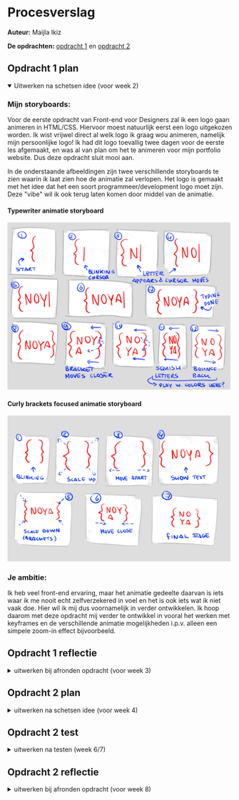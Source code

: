 # Procesverslag
**Auteur:** Maijla Ikiz

**De opdrachten:** [opdracht 1](opdracht1/index.html) en [opdracht 2](opdracht2/index.html)

<!-- Markdown cheat cheet: [Hulp bij het schrijven van Markdown](https://github.com/adam-p/markdown-here/wiki/Markdown-Cheatsheet). -->

<!-- ## Bronnenlijst
  1. -bron 1-
  2. -bron 2-
  3. -...- -->


## Opdracht 1 plan

<details open>
  <summary>Uitwerken na schetsen idee (voor week 2)</summary>


  ### Mijn storyboards:
  Voor de eerste opdracht van Front-end voor Designers zal ik een logo gaan animeren in HTML/CSS. Hiervoor moest natuurlijk eerst een logo uitgekozen worden. Ik wist vrijwel direct al welk logo ik graag wou animeren, namelijk mijn persoonlijke logo! Ik had dit logo toevallig twee dagen voor de eerste les afgemaakt, en was al van plan om het te animeren voor mijn portfolio website. Dus deze opdracht sluit mooi aan.

  In de onderstaande afbeeldingen zijn twee verschillende storyboards te zien waarin ik laat zien hoe de animatie zal verlopen. Het logo is gemaakt met het idee dat het een soort programmeer/development logo moet zijn. Deze "vibe" wil ik ook terug laten komen door middel van de animatie.

  #### Typewriter animatie storyboard
  <img src="readme-images/noya_animatie_storyboard-versie_1.jpg" width="500px" alt="storyboard voor opdracht 1">

  #### Curly brackets focused animatie storyboard
  <img src="readme-images/noya_animatie_storyboard-versie_2.jpg" width="500px" alt="storyboard voor opdracht 1">


  ### Je ambitie: 
  Ik heb veel front-end ervaring, maar het animatie gedeelte daarvan is iets waar ik me nooit echt zelfverzekered in voel en het is ook iets wat ik niet vaak doe. Hier wil ik mij dus voornamelijk in verder ontwikkelen. Ik hoop daarom met deze opdracht mij verder te ontwikkel in vooral het werken met keyframes en de verschillende animatie mogelijkheden i.p.v. alleen een simpele zoom-in effect bijvoorbeeld. 
 
</details>



## Opdracht 1 reflectie

<details>
  <summary>uitwerken bij afronden opdracht (voor week 3)</summary>


  ### Je uitkomst - karakteristiek screenshot(s):
  <img src="readme-images/dummy-plaatje.svg" width="375px" alt="uitomst opdracht 1">


  ### Dit ging goed/Heb ik geleerd: 
  Korte omschrijving met plaatje(s)

  <img src="readme-images/dummy-plaatje.svg" width="375px" alt="top">


  ### Dit was lastig/Is niet gelukt:
  Korte omschrijving met plaatje(s)

  <img src="readme-images/dummy-plaatje.svg" width="375px" alt="bummer">
</details>



## Opdracht 2 plan

<details>
  <summary>uitwerken na schetsen idee (voor week 4)</summary>


  ### Je ontwerp:
  <img src="readme-images/dummy-plaatje.svg" width="375px" alt="ontwerp opdracht 2">


  ### Je ambitie: 
  Aan deze technieken/punten wil ik werken:
  - punt 1
  - punt 2
  - nog een punt
  - ...
</details>



## Opdracht 2 test

<details>
  <summary>uitwerken na testen (week 6/7)</summary>

  Neem minimaal 5 bevindingen op:



  ### Bevinding 1:
  Omschrijving van wat er nog niet orde was (tekst en afbeeding(en)).

  #### oplossing:
  Beschrijving hoe je het hebt hebt opgelost of als het niet gelukt is hoe je het zou oplossen (tekst en afbeeding(en)).



  ### Bevinding 2:
  Omschrijving van wat er nog niet orde was (tekst en afbeeding(en)).

  #### oplossing:
  Beschrijving hoe je het hebt hebt opgelost of als het niet gelukt is hoe je het zou oplossen (tekst en afbeeding(en)).



  ### Bevinding 3:
  ...
</details>



## Opdracht 2 reflectie

<details>
  <summary>uitwerken bij afronden opdracht (voor week 8)</summary>

  ### Je uitkomst - karakteristiek screenshot(s):
  <img src="readme-images/dummy-plaatje.svg" width="375px" alt="uitkomst opdracht 2">


  ### Dit ging goed/Heb ik geleerd: 
  Korte omschrijving met plaatje(s)

  <img src="readme-images/dummy-plaatje.svg" width="375px" alt="top">


  ### Dit was lastig/Is niet gelukt:
  Korte omschrijving met plaatje(s)

  <img src="readme-images/dummy-plaatje.svg" width="375px" alt="bummer">
</details>